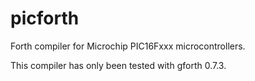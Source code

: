 picforth
========

Forth compiler for Microchip PIC16Fxxx microcontrollers.

This compiler has only been tested with gforth 0.7.3.
